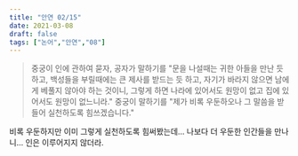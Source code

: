 ```yaml
---
title: "안연 02/15"
date: 2021-03-08
draft: false
tags: ["논어","안연","08"]
---
```


> 중궁이 인에 관하여 묻자, 공자가 말하기를 "문을 나설때는 귀한 아들을 만난 듯하고, 백성들을 부릴때에는 큰 제사를 받드는 듯 하고, 자기가 바라지 않으면 남에게 베풀지 않아야 하는 것이니, 그렇게 하면 나라에 있어서도 원망이 없고 집에 있어서도 원망이 없느니라." 중궁이 말하기를 "제가 비록 우둔하오나 그 말씀을 받들어 실천하도록 힘쓰겠습니다."

비록 우둔하지만 이미 그렇게 실천하도록 힘써봤는데... 나보다 더 우둔한 인간들을 만나니... 인은 이루어지지 않더라.

